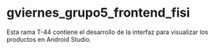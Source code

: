 # gviernes_grupo5_frontend_fisi
Esta rama T-44 contiene el desarrollo de la interfaz para visualizar los productos en Android Studio.
